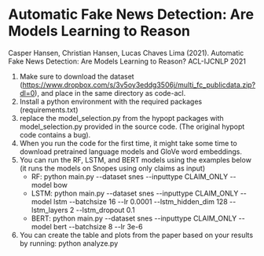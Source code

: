 
# Automatic Fake News Detection: Are Models Learning to Reason

Casper Hansen, Christian Hansen, Lucas Chaves Lima (2021). Automatic Fake News Detection: Are Models Learning to Reason? ACL-IJCNLP 2021
 <br>
1. Make sure to download the dataset (https://www.dropbox.com/s/3v5oy3eddg3506j/multi_fc_publicdata.zip?dl=0), and place in the same directory as code-acl. 
2. Install a python environment with the required packages (requirements.txt)
3. replace the model_selection.py from the hypopt packages with model_selection.py provided in the source code. (The original hypopt code contains a bug).
4. When you run the code for the first time, it might take some time to download pretrained language models and GloVe word embeddings.
5. You can run the RF, LSTM, and BERT models using the examples below (it runs the models on Snopes using only claims as input)
	- RF: python main.py --dataset snes --inputtype CLAIM_ONLY --model bow
	- LSTM: python main.py --dataset snes --inputtype CLAIM_ONLY --model lstm --batchsize 16 --lr 0.0001 --lstm_hidden_dim 128 --lstm_layers 2 --lstm_dropout 0.1
	- BERT: python main.py --dataset snes --inputtype CLAIM_ONLY --model bert --batchsize 8 --lr 3e-6
6. You can create the table and plots from the paper based on your results by running: python analyze.py



